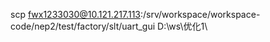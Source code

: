 scp fwx1233030@10.121.217.113:/srv/workspace/workspace-code/nep2/test/factory/slt/uart_gui   D:\ws\优化1\
